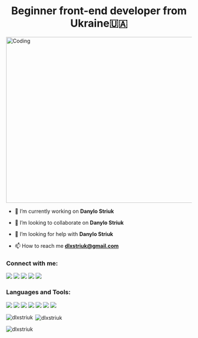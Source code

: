 <h1 align="center">Beginner front-end developer from Ukraine🇺🇦</h1>

<img align="center" alt="Coding" height="450" width="1000" src="https://user-images.githubusercontent.com/74038190/225813708-98b745f2-7d22-48cf-9150-083f1b00d6c9.gif"/>

- 🔭 I’m currently working on **Danylo Striuk**

- 👯 I’m looking to collaborate on **Danylo Striuk**

- 🤝 I’m looking for help with **Danylo Striuk**

- 📫 How to reach me **dlxstriuk@gmail.com**

<h3 align="left">Connect with me:</h3>
<p align="left">
  <a href="" target="blank"><img src="https://skillicons.dev/icons?i=linkedin" /></a>
  <a href="" target="blank"><img src="https://skillicons.dev/icons?i=gmail" /></a>
  <a href="" target="blank"><img src="https://skillicons.dev/icons?i=github" /></a>
  <a href="" target="blank"><img src="https://skillicons.dev/icons?i=discord" /></a>
  <a href="" target="blank"><img src="https://skillicons.dev/icons?i=twitter" /></a>
</p>

<h3 align="left">Languages and Tools:</h3>
<p align="left"> 
  <a href="https://skillicons.dev" target="blank"><img src="https://skillicons.dev/icons?i=c" /></a>
  <a href="https://skillicons.dev" target="blank"><img src="https://skillicons.dev/icons?i=cs" /></a>
  <a href="https://skillicons.dev" target="blank"><img src="https://skillicons.dev/icons?i=html" /></a>
  <a href="https://skillicons.dev" target="blank"><img src="https://skillicons.dev/icons?i=css" /></a>
  <a href="https://skillicons.dev" target="blank"><img src="https://skillicons.dev/icons?i=js" /></a>
  <a href="https://skillicons.dev" target="blank"><img src="https://skillicons.dev/icons?i=git" /></a>
  <a href="https://skillicons.dev" target="blank"><img src="https://skillicons.dev/icons?i=vscode" /></a>
</p>

<p><img align="left" src="https://github-readme-stats.vercel.app/api/top-langs?username=dlxstriuk&show_icons=true&locale=en&layout=compact" alt="dlxstriuk" /></p>

<p>&nbsp;<img align="center" src="https://github-readme-stats.vercel.app/api?username=dlxstriuk&show_icons=true&locale=en" alt="dlxstriuk" /></p>

<p><img align="center" src="https://github-readme-streak-stats.herokuapp.com/?user=dlxstriuk&" alt="dlxstriuk" /></p>
